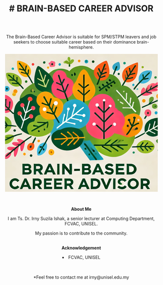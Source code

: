 <h1 align="center">
<b># BRAIN-BASED CAREER ADVISOR</b>
</h1><br><br>
<p align="center">
The Brain-Based Career Advisor is suitable for SPM/STPM leavers and job seekers
to choose suitable career based on their dominance brain-hemisphere.
<p align="center">
  
<p align="center">
  <img src="Apps Logo.PNG">
</p>

<br>
<p align="center">
<b>About Me</b><br>
<p align="center">
I am Ts. Dr. Irny Suzila Ishak, a senior lecturer at Computing Department, FCVAC, UNISEL.
<p align="center">
My passion is to contribute to the community.<br><br>
<p align="center">
<b>Acknowledgement</b><br>
<li align="center">FCVAC, UNISEL</li><br>
<br>
<p align="center">  
*Feel free to contact me at irny@unisel.edu.my
</p>
